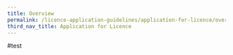 ```yaml
---
title: Overview
permalink: /licence-application-guidelines/application-for-licence/overview
third_nav_title: Application for Licence
---
```


#test
